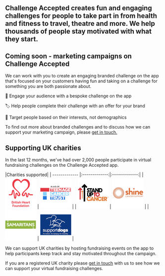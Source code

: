 
## Challenge Accepted creates fun and engaging challenges for people to take part in from health and fitness to travel, theatre and more. We help thousands of people stay motivated with what they start.</h1>

## Coming soon - marketing campaigns on Challenge Accepted

We can work with you to create an engaging branded challenge on the app that's focused on your customers having fun and taking on a challenge for something you are both passionate about.

🚀 Engage your audience with a bespoke challenge on the app

🏷️ Help people complete their challenge with an offer for your brand

🎯 Target people based on their interests, not demographics

To find out more about branded challenges and to discuss how we can support your marketing campaign, please <a href="/contact-us" className={link}>get in touch.</a>

## Supporting UK charities

In the last 12 months, we've had over 2,000 people participate in virtual fundraising challenges on the Challenge Accepted app.

|Charities supported|
| ------------- |:-------------:|:-------------:|
| ![British Heart Foundation](/Partners/bhf-logo.png "British Heart Foundation")  | ![Teenage Cancer Trust](/Partners/tct-logo.png "Teenage Cancer Trust") | 
| ![Stand Up To Cancer](/Partners/su2c-logo.png "Stand Up To Cancer.")  | ![Shine Cancer Support](/Partners/shine-logo.png "Shine Cancer Support")  |
| ![Samaritans](/Partners/sam-logo.png "Samaritans.") | ![Support Dogs](/Partners/suppdogs-logo.png "Support Dogs") |

We can support UK charities by hosting fundraising events on the app to help participants keep track and stay motivated throughout the campaign.

If you are a registered UK charity please <a href="/contact-us" className={link}>get in touch</a> with us to see how we can support your virtual fundraising challenges.
